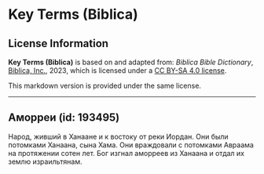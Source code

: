 # Key Terms (Biblica)

## License Information

**Key Terms (Biblica)** is based on and adapted from: _Biblica Bible Dictionary_, [Biblica, Inc.](https://www.biblica.com/), 2023, which is licensed under a [CC BY-SA 4.0 license](https://creativecommons.org/licenses/by-sa/4.0/legalcode.en).

This markdown version is provided under the same license.



--------------------------------

## Аморреи (id: 193495)

Народ, живший в Ханаане и к востоку от реки Иордан. Они были потомками Ханаана, сына Хама. Они враждовали с потомками Авраама на протяжении сотен лет. Бог изгнал аморреев из Ханаана и отдал их землю израильтянам.


